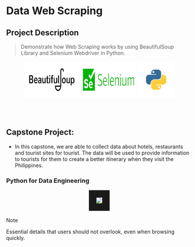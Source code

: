 # Data Web Scraping

## Project Description
> Demonstrate how Web Scraping works by using BeautifulSoup Library and Selenium Webdriver in Python.
<p align="center">
<img src="asset/img/course-1212-bs.jpg" width="150" height="100" style="border: 20px;" />
<img src="asset/img/Selenium.jpeg" width="150" height="100" style="border: 20px;" />
<img src="asset/img/python-programming-language.png" width="100" height="100" style="border: 20px;" />
</p>

<br>
<br>

## **Capstone Project:**
+ In this capstone, we are able to collect data about hotels, restaurants and tourist sites for tourist.  The data will be used to provide information to tourists for them to create a better itinerary when they visit the Philippines.
  
### Python for Data Engineering
<p align="center">
<img src="https://github.com/sCent02/vince-webscrape-portfolio.githuhb.io/blob/main/asset/img/Data%20Engineering%20Cert.PNG" border="20"/>
</p>

> [!NOTE]  
> Essential details that users should not overlook, even when browsing quickly.


